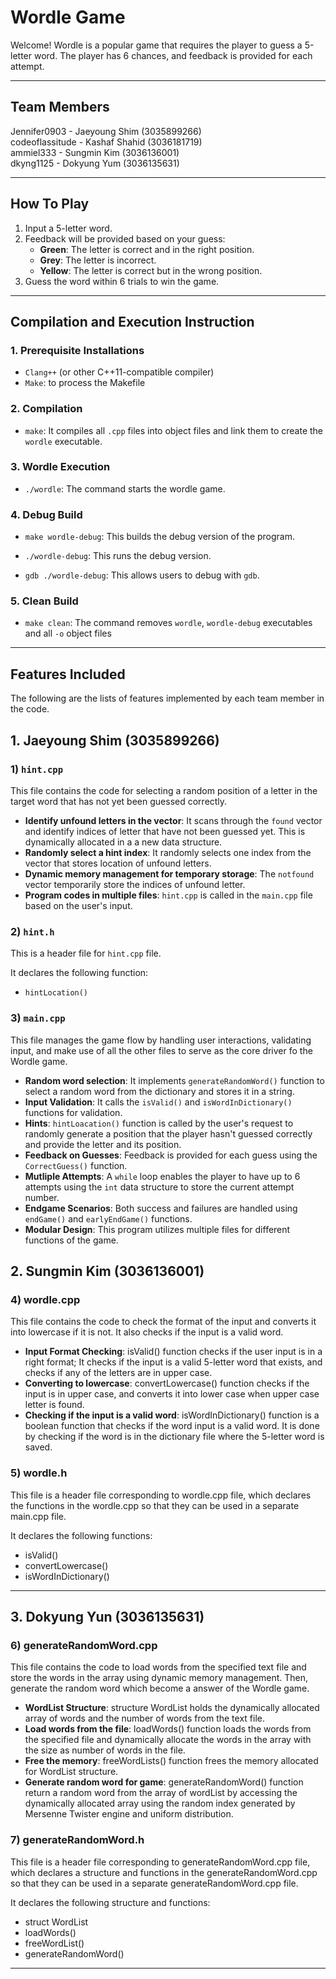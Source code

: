 # Wordle Game

Welcome! Wordle is a popular game that requires the player to guess a 5-letter word. The player has 6 chances, and feedback is provided for each attempt.

---

## Team Members 
Jennifer0903 - Jaeyoung Shim (3035899266) <br />
codeoflassitude - Kashaf Shahid (3036181719) <br />
ammiel333 - Sungmin Kim (3036136001) <br />
dkyng1125 - Dokyung Yum (3036135631) <br />

---

## How To Play

1. Input a 5-letter word.
2. Feedback will be provided based on your guess:
   - **Green**: The letter is correct and in the right position.
   - **Grey**: The letter is incorrect.
   - **Yellow**: The letter is correct but in the wrong position. 
3. Guess the word within 6 trials to win the game.

---

## Compilation and Execution Instruction 

### 1. Prerequisite Installations

- `Clang++` (or other C++11-compatible compiler)
- `Make`: to process the Makefile


### 2. Compilation
   
* ``make``: It compiles all `.cpp` files into object files and link them to create the `wordle` executable.


### 3. Wordle Execution
   
* ``./wordle``: The command starts the wordle game. 

### 4. Debug Build
   
* ``make wordle-debug``: This builds the debug version of the program.

* ``./wordle-debug``: This runs the debug version.

* ``gdb ./wordle-debug``: This allows users to debug with `gdb`. 
   
### 5. Clean Build
   
* ``make clean``: The command removes `wordle`, `wordle-debug` executables and all `-o` object files

---

## Features Included

The following are the lists of features implemented by each team member in the code.


## 1. Jaeyoung Shim (3035899266) 
### 1) `hint.cpp`

This file contains the code for selecting a random position of a letter in the target word that has not yet been guessed correctly.

* **Identify unfound letters in the vector**: It scans through the `found` vector and identify indices of letter that have not been guessed yet. This is dynamically allocated in a a new data structure. 
* **Randomly select a hint index**: It randomly selects one index from the vector that stores location of unfound letters.
* **Dynamic memory management for temporary storage**: The `notfound` vector temporarily store the indices of unfound letter.
* **Program codes in multiple files**: `hint.cpp` is called in the `main.cpp` file based on the user's input.

### 2) `hint.h`

This is a header file for `hint.cpp` file. 

It declares the following function: 
* `hintLocation()`
 
### 3) `main.cpp`

This file manages the game flow by handling user interactions, validating input, and make use of all the other files to serve as the core driver fo the Wordle game. 

* **Random word selection**: It implements `generateRandomWord()` function to select a random word from the dictionary and stores it in a string. 
* **Input Validation**: It calls the `isValid()` and `isWordInDictionary()` functions for validation.
* **Hints**: `hintLoacation()` function is called by the user's request to randomly generate a position that the player hasn't guessed correctly and provide the letter and its position.
* **Feedback on Guesses**: Feedback is provided for each guess using the `CorrectGuess()` function.
* **Mutliple Attempts**: A `while` loop enables the player to have up to 6 attempts using the `int` data structure to store the current attempt number.
* **Endgame Scenarios**: Both success and failures are handled using `endGame()` and `earlyEndGame()` functions.
* **Modular Design**: This program utilizes multiple files for different functions of the game.

## 2. Sungmin Kim (3036136001)
### 4) wordle.cpp

This file contains the code to check the format of the input and converts it into lowercase if it is not. It also checks if the input is a valid word.

* **Input Format Checking**: isValid() function checks if the user input is in a right format; It checks if the input is a valid 5-letter word that exists, and checks if any of the letters are in upper case.
* **Converting to lowercase**: convertLowercase() function checks if the input is in upper case, and converts it into lower case when upper case letter is found.
* **Checking if the input is a valid word**: isWordInDictionary() function is a boolean function that checks if the word input is a valid word. It is done by checking if the word is in the dictionary file where the 5-letter word is saved.

### 5) wordle.h

This file is a header file corresponding to wordle.cpp file, which declares the functions in the wordle.cpp so that they can be used in a separate main.cpp file.

It declares the following functions:
* isValid()
* convertLowercase()
* isWordInDictionary()
  
---

## 3. Dokyung Yun (3036135631)
### 6) generateRandomWord.cpp

This file contains the code to load words from the specified text file and store the words in the array using dynamic memory management. Then, generate the random word which become a answer of the Wordle game. 

* **WordList Structure**: structure WordList holds the dynamically allocated array of words and the number of words from the text file. 
* **Load words from the file**: loadWords() function loads the words from the specified file and dynamically allocate the words in the array with the size as number of words in the file. 
* **Free the memory**: freeWordLists() function frees the memory allocated for WordList structure.
* **Generate random word for game**: generateRandomWord() function return a random word from the array of wordList by accessing the dynamically allocated array using the random index generated by Mersenne Twister engine and uniform distribution.

### 7) generateRandomWord.h

This file is a header file corresponding to generateRandomWord.cpp file, which declares a structure and functions in the generateRandomWord.cpp so that they can be used in a separate generateRandomWord.cpp file.

It declares the following structure and functions:
* struct WordList
* loadWords()
* freeWordList()
* generateRandomWord()

---


